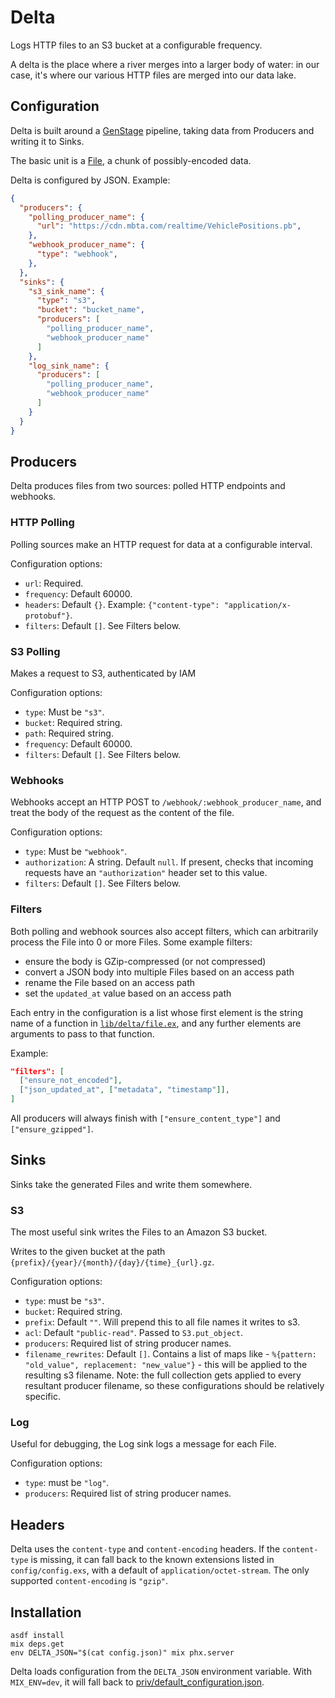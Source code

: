 # Delta

Logs HTTP files to an S3 bucket at a configurable frequency.

A delta is the place where a river merges into a larger body of water: in our case, it's where our various HTTP files are merged into our data lake.

## Configuration

Delta is built around a
[GenStage](https://hexdocs.pm/gen_stage/GenStage.html) pipeline, taking data
from Producers and writing it to Sinks.

The basic unit is a [File](lib/delta/file.ex), a chunk of possibly-encoded data.

Delta is configured by JSON. Example:

```json
{
  "producers": {
    "polling_producer_name": {
      "url": "https://cdn.mbta.com/realtime/VehiclePositions.pb",
    },
    "webhook_producer_name": {
      "type": "webhook",
    },
  },
  "sinks": {
    "s3_sink_name": {
      "type": "s3",
      "bucket": "bucket_name",
      "producers": [
        "polling_producer_name",
        "webhook_producer_name"
      ]
    },
    "log_sink_name": {
      "producers": [
        "polling_producer_name",
        "webhook_producer_name"
      ]
    }
  }
}
```

## Producers

Delta produces files from two sources: polled HTTP endpoints and webhooks.

### HTTP Polling

Polling sources make an HTTP request for data at a configurable interval.

Configuration options:
* `url`: Required.
* `frequency`: Default 60000.
* `headers`: Default `{}`. Example: `{"content-type": "application/x-protobuf"}`.
* `filters`: Default `[]`. See Filters below.

### S3 Polling

Makes a request to S3, authenticated by IAM

Configuration options:
* `type`: Must be `"s3"`.
* `bucket`: Required string.
* `path`: Required string.
* `frequency`: Default 60000.
* `filters`: Default `[]`. See Filters below.

### Webhooks

Webhooks accept an HTTP POST to `/webhook/:webhook_producer_name`, and treat the body of
the request as the content of the file.

Configuration options:
* `type`: Must be `"webhook"`.
* `authorization`: A string. Default `null`. If present, checks that incoming requests have an `"authorization"` header set to this value.
* `filters`: Default `[]`. See Filters below.

### Filters

Both polling and webhook sources also accept filters, which can arbitrarily
process the File into 0 or more Files. Some example filters:

- ensure the body is GZip-compressed (or not compressed)
- convert a JSON body into multiple Files based on an access path
- rename the File based on an access path
- set the `updated_at` value based on an access path

Each entry in the configuration is a list whose first element is the string name of a function in [`lib/delta/file.ex`](lib/delta/file.ex), and any further elements are arguments to pass to that function.

Example:
```json
"filters": [
  ["ensure_not_encoded"],
  ["json_updated_at", ["metadata", "timestamp"]],
]
```

All producers will always finish with `["ensure_content_type"]` and `["ensure_gzipped"]`.

## Sinks

Sinks take the generated Files and write them somewhere.

### S3

The most useful sink writes the Files to an Amazon S3 bucket.

Writes to the given bucket at the path `{prefix}/{year}/{month}/{day}/{time}_{url}.gz`.

Configuration options:
* `type`: must be `"s3"`.
* `bucket`: Required string.
* `prefix`: Default `""`. Will prepend this to all file names it writes to s3.
* `acl`: Default `"public-read"`. Passed to `S3.put_object`.
* `producers`: Required list of string producer names.
* `filename_rewrites`: Default `[]`. Contains a list of maps like - `%{pattern: "old_value", replacement: "new_value"}` - this will be applied to the resulting s3 filename. Note: the full collection gets applied to every resultant producer filename, so these configurations should be relatively specific. 

### Log

Useful for debugging, the Log sink logs a message for each File.

Configuration options:
* `type`: must be `"log"`.
* `producers`: Required list of string producer names.

## Headers

Delta uses the `content-type` and `content-encoding` headers. If the `content-type` is missing, it can fall back to the known extensions listed in `config/config.exs`, with a default of `application/octet-stream`. The only supported `content-encoding` is `"gzip"`.

## Installation

```
asdf install
mix deps.get
env DELTA_JSON="$(cat config.json)" mix phx.server
```

Delta loads configuration from the `DELTA_JSON` environment variable.
With `MIX_ENV=dev`, it will fall back to [priv/default_configuration.json](priv/default_configuration.json).
